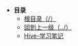 * **目录**
  * [根目录（/）](/README)
  * [回到上一级（../）](/study/BigData/README)
  * [Hive-学习笔记](/study/BigData/Hive/Hive学习笔记)

